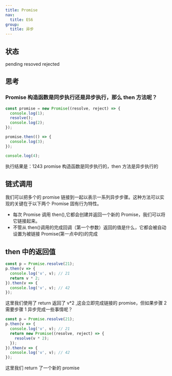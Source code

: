 ```yaml
---
title: Promise
nav:
  title: ES6
group:
  title: 异步
---
```


## 状态

pending resoved rejected

## 思考

### Promise 构造函数是同步执行还是异步执行，那么 then 方法呢？

```js
const promise = new Promise((resolve, reject) => {
  console.log(1);
  resolve();
  console.log(2);
});

promise.then(() => {
  console.log(3);
});

console.log(4);
```

执行结果是：1243
promise 构造函数是同步执行的，then 方法是异步执行的

## 链式调用

我们可以把多个的 promise 链接到一起以表示一系列异步步骤。这种方法可以实现的关键在于以下两个 Promise 固有行为特性。

- 每次 Promise 调用 then(),它都会创建并返回一个新的 Promise，我们可以将它链接起来。
- 不管从 then()调用的完成回调（第一个参数）返回的值是什么，它都会被自动设置为被链接 Promise(第一点中的)的完成

## then 中的返回值

```js
const p = Promise.resolve(21);
p.then(v => {
  console.log('v', v); // 21
  return v * 2;
}).then(v => {
  console.log('v', v); // 42
});
```

这里我们使用了 return 返回了 v\*2 ,这会立即完成链接的 promise，但如果步骤 2 需要步骤 1 异步完成一些事情呢？

```js
const p = Promise.resolve(21);
p.then(v => {
  console.log('v', v); // 21
  return new Promise((resolve, reject) => {
    resolve(v * 2);
  });
}).then(v => {
  console.log('v', v); // 42
});
```

这里我们 return 了一个新的 promise
